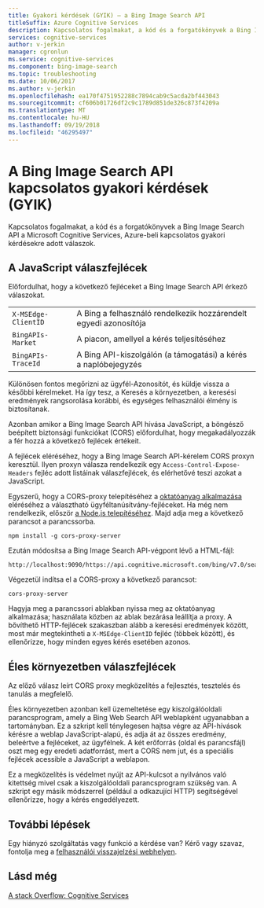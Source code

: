 ```yaml
---
title: Gyakori kérdések (GYIK) – a Bing Image Search API
titleSuffix: Azure Cognitive Services
description: Kapcsolatos fogalmakat, a kód és a forgatókönyvek a Bing Image Search API kapcsolatos gyakori kérdésekre adott válaszok.
services: cognitive-services
author: v-jerkin
manager: cgronlun
ms.service: cognitive-services
ms.component: bing-image-search
ms.topic: troubleshooting
ms.date: 10/06/2017
ms.author: v-jerkin
ms.openlocfilehash: ea170f4751952288c7894cab9c5acda2bf443043
ms.sourcegitcommit: cf606b01726df2c9c1789d851de326c873f4209a
ms.translationtype: MT
ms.contentlocale: hu-HU
ms.lasthandoff: 09/19/2018
ms.locfileid: "46295497"
---
```

# <a name="frequently-asked-questions-faq-about-the-bing-image-search-api"></a>A Bing Image Search API kapcsolatos gyakori kérdések (GYIK)

Kapcsolatos fogalmakat, a kód és a forgatókönyvek a Bing Image Search API a Microsoft Cognitive Services, Azure-beli kapcsolatos gyakori kérdésekre adott válaszok.

## <a name="response-headers-in-javascript"></a>A JavaScript válaszfejlécek

Előfordulhat, hogy a következő fejléceket a Bing Image Search API érkező válaszokat.

|||
|-|-|
|`X-MSEdge-ClientID`|A Bing a felhasználó rendelkezik hozzárendelt egyedi azonosítója|
|`BingAPIs-Market`|A piacon, amellyel a kérés teljesítéséhez|
|`BingAPIs-TraceId`|A Bing API-kiszolgálón (a támogatási) a kérés a naplóbejegyzés|

Különösen fontos megőrizni az ügyfél-Azonosítót, és küldje vissza a későbbi kérelmeket. Ha így tesz, a Keresés a környezetben, a keresési eredmények rangsorolása korábbi, és egységes felhasználói élmény is biztosítanak.

Azonban amikor a Bing Image Search API hívása JavaScript, a böngésző beépített biztonsági funkciókat (CORS) előfordulhat, hogy megakadályozzák a fér hozzá a következő fejlécek értékeit.

A fejlécek eléréséhez, hogy a Bing Image Search API-kérelem CORS proxyn keresztül. Ilyen proxyn válasza rendelkezik egy `Access-Control-Expose-Headers` fejléc adott listáinak válaszfejlécek, és elérhetővé teszi azokat a JavaScript.

Egyszerű, hogy a CORS-proxy telepítéséhez a [oktatóanyag alkalmazása](tutorial-bing-image-search-single-page-app.md) eléréséhez a választható ügyféltanúsítvány-fejléceket. Ha még nem rendelkezik, először [a Node.js telepítéséhez](https://nodejs.org/en/download/). Majd adja meg a következő parancsot a parancssorba.

    npm install -g cors-proxy-server

Ezután módosítsa a Bing Image Search API-végpont lévő a HTML-fájl:

    http://localhost:9090/https://api.cognitive.microsoft.com/bing/v7.0/search

Végezetül indítsa el a CORS-proxy a következő parancsot:

    cors-proxy-server

Hagyja meg a parancssori ablakban nyissa meg az oktatóanyag alkalmazása; használata közben az ablak bezárása leállítja a proxy. A bővíthető HTTP-fejlécek szakaszban alább a keresési eredmények között, most már megtekintheti a `X-MSEdge-ClientID` fejléc (többek között), és ellenőrizze, hogy minden egyes kérés esetében azonos.

## <a name="response-headers-in-production"></a>Éles környezetben válaszfejlécek

Az előző válasz leírt CORS proxy megközelítés a fejlesztés, tesztelés és tanulás a megfelelő.

Éles környezetben azonban kell üzemeltetése egy kiszolgálóoldali parancsprogram, amely a Bing Web Search API weblapként ugyanabban a tartományban. Ez a szkript kell ténylegesen hajtsa végre az API-hívások kérésre a weblap JavaScript-alapú, és adja át az összes eredmény, beleértve a fejléceket, az ügyfélnek. A két erőforrás (oldal és parancsfájl) oszt meg egy eredeti adatforrást, mert a CORS nem jut, és a speciális fejlécek acessible a JavaScript a weblapon.

Ez a megközelítés is védelmet nyújt az API-kulcsot a nyilvános való kitettség mivel csak a kiszolgálóoldali parancsprogram szükség van. A szkript egy másik módszerrel (például a odkazující HTTP) segítségével ellenőrizze, hogy a kérés engedélyezett.

## <a name="next-steps"></a>További lépések

Egy hiányzó szolgáltatás vagy funkció a kérdése van? Kérő vagy szavaz, fontolja meg a [felhasználói visszajelzési webhelyen](https://cognitive.uservoice.com/forums/555907-bing-search).

## <a name="see-also"></a>Lásd még

 [A stack Overflow: Cognitive Services](http://stackoverflow.com/questions/tagged/bing-api)
